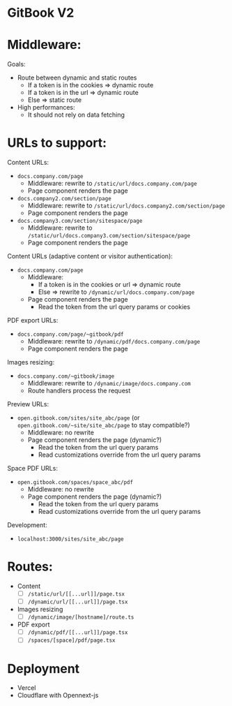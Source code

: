# GitBook V2

# Middleware:

Goals:
- Route between dynamic and static routes
  - If a token is in the cookies => dynamic route
  - If a token is in the url => dynamic route
  - Else => static route
- High performances:
  - It should not rely on data fetching

# URLs to support:

Content URLs:

- `docs.company.com/page`
  - Middleware: rewrite to `/static/url/docs.company.com/page`
  - Page component renders the page
- `docs.company2.com/section/page`
  - Middleware: rewrite to `/static/url/docs.company2.com/section/page`
  - Page component renders the page
- `docs.company3.com/section/sitespace/page`
  - Middleware: rewrite to `/static/url/docs.company3.com/section/sitespace/page`
  - Page component renders the page

Content URLs (adaptive content or visitor authentication):

- `docs.company.com/page`
  - Middleware:
    - If a token is in the cookies or url => dynamic route
    - Else => rewrite to `/dynamic/url/docs.company.com/page`
  - Page component renders the page
    - Read the token from the url query params or cookies


PDF export URLs:

- `docs.company.com/page/~gitbook/pdf`
  - Middleware: rewrite to `/dynamic/pdf/docs.company.com/page`
  - Page component renders the page

Images resizing:

- `docs.company.com/~gitbook/image`
  - Middleware: rewrite to `/dynamic/image/docs.company.com`
  - Route handlers process the request

Preview URLs:

- `open.gitbook.com/sites/site_abc/page` (or `open.gitbook.com/~site/site_abc/page` to stay compatible?)
  - Middleware: no rewrite
  - Page component renders the page (dynamic?)
     - Read the token from the url query params
     - Read customizations override from the url query params


Space PDF URLs:

- `open.gitbook.com/spaces/space_abc/pdf`
  - Middleware: no rewrite
  - Page component renders the page (dynamic?)
     - Read the token from the url query params
     - Read customizations override from the url query params

Development:

- `localhost:3000/sites/site_abc/page`

# Routes:

- Content
    - [ ] `/static/url/[[...url]]/page.tsx`
    - [ ] `/dynamic/url/[[...url]]/page.tsx`
- Images resizing
    - [ ] `/dynamic/image/[hostname]/route.ts`
- PDF export
    - [ ] `/dynamic/pdf/[[...url]]/page.tsx`
    - [ ] `/spaces/[space]/pdf/page.tsx`

# Deployment

- Vercel
- Cloudflare with Opennext-js
